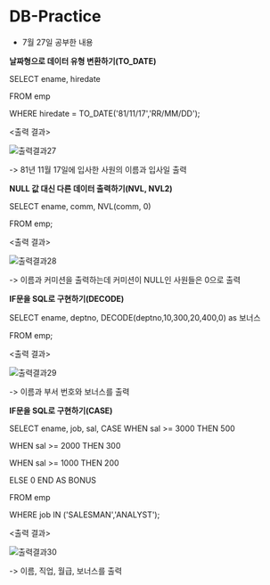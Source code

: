 # DB-Practice

- 7월 27일 공부한 내용

**날짜형으로 데이터 유형 변환하기(TO_DATE)**

SELECT ename, hiredate

FROM emp

WHERE hiredate = TO_DATE('81/11/17','RR/MM/DD');

<출력 결과>

![출력결과27](https://github.com/HeoHoJun/DB-Practice/assets/116245224/3ad18ee9-4a30-4a27-9aa7-76a17e3da6b9)

-> 81년 11월 17일에 입사한 사원의 이름과 입사일 출력


**NULL 값 대신 다른 데이터 출력하기(NVL, NVL2)**

SELECT ename, comm, NVL(comm, 0)

FROM emp;

<출력 결과>

![출력결과28](https://github.com/HeoHoJun/DB-Practice/assets/116245224/13cc9eba-f4cc-4550-bb95-017953981b35)

-> 이름과 커미션을 출력하는데 커미션이 NULL인 사원들은 0으로 출력


**IF문을 SQL로 구현하기(DECODE)**

SELECT ename, deptno, DECODE(deptno,10,300,20,400,0) as 보너스

FROM emp;

<출력 결과>

![출력결과29](https://github.com/HeoHoJun/DB-Practice/assets/116245224/7a1cf248-23c8-48b2-81e1-b267ae339a5e)

-> 이름과 부서 번호와 보너스를 출력


**IF문을 SQL로 구현하기(CASE)**

SELECT ename, job, sal, CASE WHEN sal >= 3000 THEN 500

WHEN sal >= 2000 THEN 300

WHEN sal >= 1000 THEN 200
                             
ELSE 0 END AS BONUS

FROM emp

WHERE job IN ('SALESMAN','ANALYST');

<출력 결과>

![출력결과30](https://github.com/HeoHoJun/DB-Practice/assets/116245224/a348f6d6-53a3-4567-aed5-6609c927d6ce)

-> 이름, 직업, 월급, 보너스를 출력
